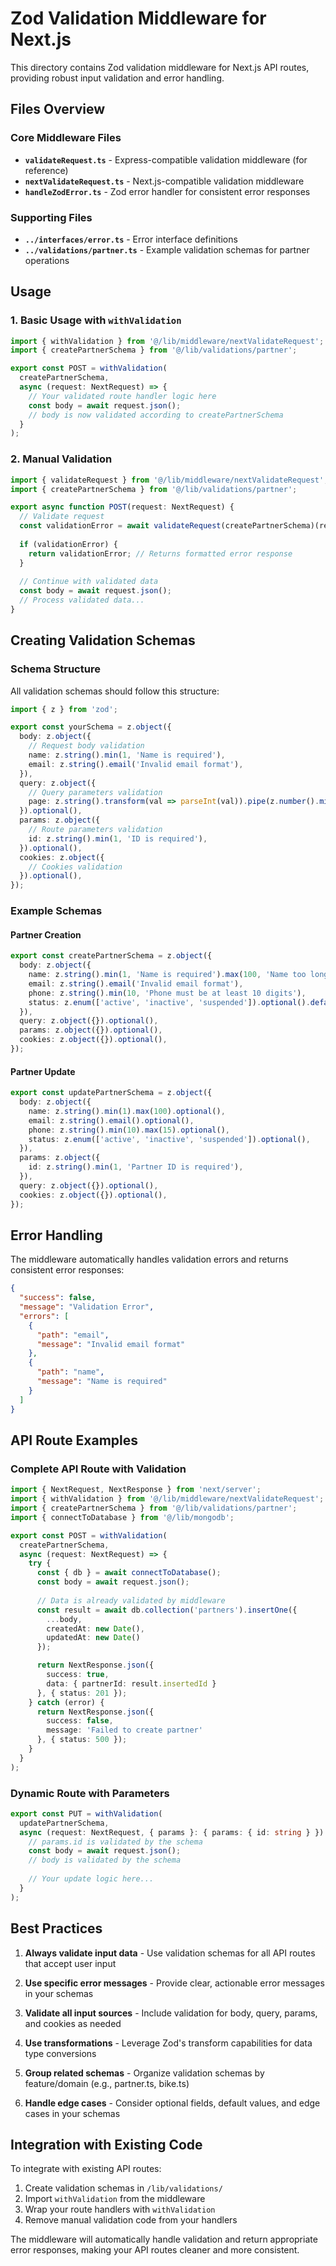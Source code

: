 # Zod Validation Middleware for Next.js

This directory contains Zod validation middleware for Next.js API routes, providing robust input validation and error handling.

## Files Overview

### Core Middleware Files

- **`validateRequest.ts`** - Express-compatible validation middleware (for reference)
- **`nextValidateRequest.ts`** - Next.js-compatible validation middleware
- **`handleZodError.ts`** - Zod error handler for consistent error responses

### Supporting Files

- **`../interfaces/error.ts`** - Error interface definitions
- **`../validations/partner.ts`** - Example validation schemas for partner operations

## Usage

### 1. Basic Usage with `withValidation`

```typescript
import { withValidation } from '@/lib/middleware/nextValidateRequest';
import { createPartnerSchema } from '@/lib/validations/partner';

export const POST = withValidation(
  createPartnerSchema,
  async (request: NextRequest) => {
    // Your validated route handler logic here
    const body = await request.json();
    // body is now validated according to createPartnerSchema
  }
);
```

### 2. Manual Validation

```typescript
import { validateRequest } from '@/lib/middleware/nextValidateRequest';
import { createPartnerSchema } from '@/lib/validations/partner';

export async function POST(request: NextRequest) {
  // Validate request
  const validationError = await validateRequest(createPartnerSchema)(request);
  
  if (validationError) {
    return validationError; // Returns formatted error response
  }
  
  // Continue with validated data
  const body = await request.json();
  // Process validated data...
}
```

## Creating Validation Schemas

### Schema Structure

All validation schemas should follow this structure:

```typescript
import { z } from 'zod';

export const yourSchema = z.object({
  body: z.object({
    // Request body validation
    name: z.string().min(1, 'Name is required'),
    email: z.string().email('Invalid email format'),
  }),
  query: z.object({
    // Query parameters validation
    page: z.string().transform(val => parseInt(val)).pipe(z.number().min(1)).optional(),
  }).optional(),
  params: z.object({
    // Route parameters validation
    id: z.string().min(1, 'ID is required'),
  }).optional(),
  cookies: z.object({
    // Cookies validation
  }).optional(),
});
```

### Example Schemas

#### Partner Creation

```typescript
export const createPartnerSchema = z.object({
  body: z.object({
    name: z.string().min(1, 'Name is required').max(100, 'Name too long'),
    email: z.string().email('Invalid email format'),
    phone: z.string().min(10, 'Phone must be at least 10 digits'),
    status: z.enum(['active', 'inactive', 'suspended']).optional().default('active'),
  }),
  query: z.object({}).optional(),
  params: z.object({}).optional(),
  cookies: z.object({}).optional(),
});
```

#### Partner Update

```typescript
export const updatePartnerSchema = z.object({
  body: z.object({
    name: z.string().min(1).max(100).optional(),
    email: z.string().email().optional(),
    phone: z.string().min(10).max(15).optional(),
    status: z.enum(['active', 'inactive', 'suspended']).optional(),
  }),
  params: z.object({
    id: z.string().min(1, 'Partner ID is required'),
  }),
  query: z.object({}).optional(),
  cookies: z.object({}).optional(),
});
```

## Error Handling

The middleware automatically handles validation errors and returns consistent error responses:

```json
{
  "success": false,
  "message": "Validation Error",
  "errors": [
    {
      "path": "email",
      "message": "Invalid email format"
    },
    {
      "path": "name",
      "message": "Name is required"
    }
  ]
}
```

## API Route Examples

### Complete API Route with Validation

```typescript
import { NextRequest, NextResponse } from 'next/server';
import { withValidation } from '@/lib/middleware/nextValidateRequest';
import { createPartnerSchema } from '@/lib/validations/partner';
import { connectToDatabase } from '@/lib/mongodb';

export const POST = withValidation(
  createPartnerSchema,
  async (request: NextRequest) => {
    try {
      const { db } = await connectToDatabase();
      const body = await request.json();
      
      // Data is already validated by middleware
      const result = await db.collection('partners').insertOne({
        ...body,
        createdAt: new Date(),
        updatedAt: new Date()
      });

      return NextResponse.json({
        success: true,
        data: { partnerId: result.insertedId }
      }, { status: 201 });
    } catch (error) {
      return NextResponse.json({
        success: false,
        message: 'Failed to create partner'
      }, { status: 500 });
    }
  }
);
```

### Dynamic Route with Parameters

```typescript
export const PUT = withValidation(
  updatePartnerSchema,
  async (request: NextRequest, { params }: { params: { id: string } }) => {
    // params.id is validated by the schema
    const body = await request.json();
    // body is validated by the schema
    
    // Your update logic here...
  }
);
```

## Best Practices

1. **Always validate input data** - Use validation schemas for all API routes that accept user input

2. **Use specific error messages** - Provide clear, actionable error messages in your schemas

3. **Validate all input sources** - Include validation for body, query, params, and cookies as needed

4. **Use transformations** - Leverage Zod's transform capabilities for data type conversions

5. **Group related schemas** - Organize validation schemas by feature/domain (e.g., partner.ts, bike.ts)

6. **Handle edge cases** - Consider optional fields, default values, and edge cases in your schemas

## Integration with Existing Code

To integrate with existing API routes:

1. Create validation schemas in `/lib/validations/`
2. Import `withValidation` from the middleware
3. Wrap your route handlers with `withValidation`
4. Remove manual validation code from your handlers

The middleware will automatically handle validation and return appropriate error responses, making your API routes cleaner and more consistent.
